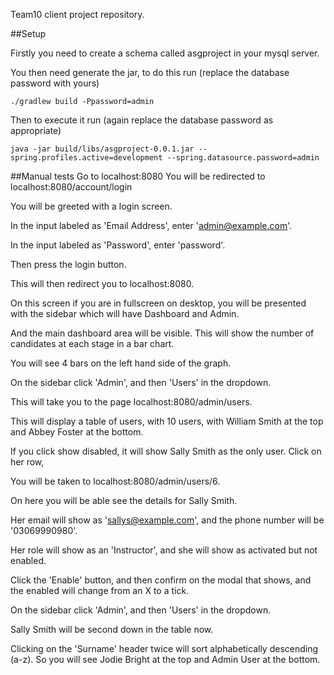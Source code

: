  Team10 client project repository.
 
 ##Setup
 
 Firstly you need to create a schema called asgproject in your mysql server.
 
 You then need generate the jar, to do this run (replace the database password with yours)
 
 `./gradlew build -Ppassword=admin`
 
 Then to execute it run (again replace the database password as appropriate)
 
 `java -jar build/libs/asgproject-0.0.1.jar --spring.profiles.active=development --spring.datasource.password=admin`
 
 
 ##Manual tests
 Go to localhost:8080
 You will be redirected to localhost:8080/account/login
 
 You will be greeted with a login screen.
 
 In the input labeled as 'Email Address', enter 'admin@example.com'.
 
 In the input labeled as 'Password', enter 'password'.
 
 Then press the login button.
 
 This will then redirect you to localhost:8080.
 
 On this screen if you are in fullscreen on desktop, you will be presented with the sidebar which will have Dashboard and Admin.
 
 And the main dashboard area will be visible. This will show the number of candidates at each stage in a bar chart.
 
 You will see 4 bars on the left hand side of the graph.
 
 On the sidebar click 'Admin', and then 'Users' in the dropdown.
 
 This will take you to the page localhost:8080/admin/users.
 
 This will display a table of users, with 10 users, with William Smith at the top and Abbey Foster at the bottom.
 
 If you click show disabled, it will show Sally Smith as the only user. Click on her row,
 
 You will be taken to localhost:8080/admin/users/6.
 
 On here you will be able see the details for Sally Smith.
 
 Her email will show as 'sallys@example.com', and the phone number will be '03069990980'.
 
 Her role will show as an 'Instructor', and she will show as activated but not enabled.
 
 Click the 'Enable' button, and then confirm on the modal that shows, and the enabled will change from an X to a tick.

 On the sidebar click 'Admin', and then 'Users' in the dropdown.
 
 Sally Smith will be second down in the table now.
 
 Clicking on the 'Surname' header twice will sort alphabetically descending (a-z).
 So you will see Jodie Bright at the top and Admin User at the bottom.
 
 
 